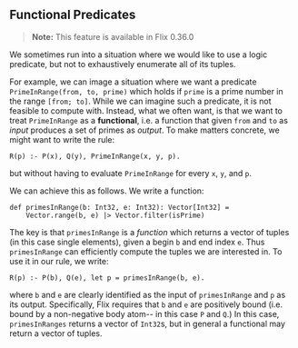 ## Functional Predicates

> **Note:** This feature is available in Flix 0.36.0

We sometimes run into a situation where we would like to use a logic predicate,
but not to exhaustively enumerate all of its tuples. 

For example, we can image a situation where we want a predicate
`PrimeInRange(from, to, prime)` which holds if `prime` is a prime number in the
range `[from; to]`. While we can imagine such a predicate, it is not feasible to
compute with. Instead, what we often want, is that we want to treat
`PrimeInRange` as a **functional**, i.e. a function that given `from` and `to`
as _input_ produces a set of primes as _output_. To make matters concrete, we
might want to write the rule:

```flix
R(p) :- P(x), Q(y), PrimeInRange(x, y, p).
```

but without having to evaluate `PrimeInRange` for every `x`, `y`, and `p`.

We can achieve this as follows. We write a function:

```flix
def primesInRange(b: Int32, e: Int32): Vector[Int32] = 
    Vector.range(b, e) |> Vector.filter(isPrime)
```

The key is that `primesInRange` is a _function_ which returns a vector of tuples
(in this case single elements), given a begin `b` and end index `e`. Thus
`primesInRange` can efficiently compute the tuples we are interested in. To use
it in our rule, we write: 

```flix
R(p) :- P(b), Q(e), let p = primesInRange(b, e).
```

where `b` and `e` are clearly identified as the input of `primesInRange` and `p`
as its output. Specifically, Flix requires that `b` and `e` are positively bound
(i.e. bound by a non-negative body atom-- in this case `P` and `Q`.) In this
case, `primesInRanges` returns a vector of `Int32`s, but in general a functional
may return a vector of tuples. 
